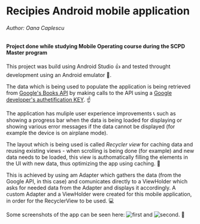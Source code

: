 # Recipies Android mobile application

###### Author: Oana Caplescu


#### Project done while studying Mobile Operating course during the SCPD Master program




This project was build using Android Studio :+1: and tested throught development using an Android emulator :iphone:.

The data which is being used to populate the application is being retrieved from [Google's Books API](https://developers.google.com/books/) by making calls to the API using a [Google developer's authetification KEY](https://cloud.google.com/docs/authentication/api-keys). :point_up:

The application has muliple user experience improvements :telephone_receiver: such as showing a progress bar when the data is being loaded for displaying or showing various error messages if the data cannot be displayed (for example the device is on airplane mode). 

The layout which is being used is called _Recycler view_ for caching data and reusing existing views - when scrolling is being done (for example) and new data needs to be loaded, this view is authomatically filling the elements in the UI with new data, thus optimizing the app using caching. :raised_hands: 

This is achieved by using am Adapter which gathers the data (from the Google API, in this case) and comunicates directly to a ViewHolder which asks for needed data from the Adapter and displays it accordingly. A custom Adapter and a ViewHolder were created for this mobile application, in order for the RecyclerView to be used. :computer:

Some screenshots of the app can be seen here: ![first](https://github.com/oanacaplescu/mobile-app/tree/master/screenshots/app2.PNG) and ![second](https://github.com/oanacaplescu/mobile-app/tree/master/screenshots/app3.PNG). :iphone:
